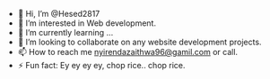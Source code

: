 - 👋 Hi, I’m @Hesed2817
- 👀 I’m interested in Web development.
- 🌱 I’m currently learning ...
- 💞️ I’m looking to collaborate on any website development projects.
- 📫 How to reach me nyirendazaithwa96@gamil.com or call.
- ⚡ Fun fact: Ey ey ey ey, chop rice.. chop rice.

<!---
Hesed2817/Hesed2817 is a ✨ special ✨ repository because its `README.md` (this file) appears on your GitHub profile.
You can click the Preview link to take a look at your changes.
--->
